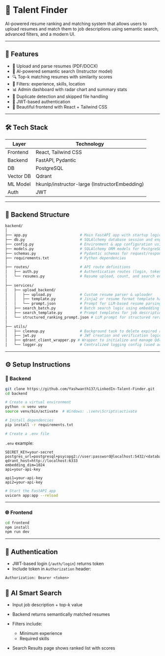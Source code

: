 # 🧠 Talent Finder

AI-powered resume ranking and matching system that allows users to upload resumes and match them to job descriptions using semantic search, advanced filters, and a modern UI.

---

## 🚀 Features

* 📄 Upload and parse resumes (PDF/DOCX)
* 🤖 AI-powered semantic search (Instructor model)
* 🔍 Top-k matching resumes with similarity scores
* 🧰 Filters: experience, skills, location
* 📊 Admin dashboard with radar chart and summary stats
* 🧼 Duplicate detection and skipped file handling
* 🔐 JWT-based authentication
* 🎨 Beautiful frontend with React + Tailwind CSS

---

## 🛠️ Tech Stack

| Layer     | Technology                                    |
| --------- | --------------------------------------------- |
| Frontend  | React, Tailwind CSS                           |
| Backend   | FastAPI, Pydantic                             |
| DB        | PostgreSQL                                    |
| Vector DB | Qdrant                                        |
| ML Model  | hkunlp/instructor-large (InstructorEmbedding) |
| Auth      | JWT                                           |

---

## 📁 Backend Structure

```bash
backend/
│
├── app.py                        # Main FastAPI app with startup logic & background scheduler
├── db.py                         # SQLAlchemy database session and engine setup
├── config.py                     # Environment & app configuration using Pydantic
├── models.py                     # SQLAlchemy ORM models for PostgreSQL
├── schemas.py                    # Pydantic schemas for request/response validation
├── requirements.txt              # Python dependencies
│
├── routes/                       # API route definitions
│   ├── auth.py                   # Authentication routes (login, token)
│   └── resumes.py                # Resume upload, count, and search endpoints
│
├── services/
│   ├── upload_backend/
│   │   ├── upload.py             # Custom resume parser & uploader
│   │   ├── template.py           # Jinja2 or resume format template handling
│   │   └── prompt.json           # Prompt for LLM-based resume parsing
│   ├── search_batch.py           # Batch search logic using embedding or reranking
│   ├── search_template.py        # Prompt templates for job description parsing
│   └── structured_ranking_prompt.json # LLM prompt for structured reranking
│
├── utils/
│   ├── cleanup.py                # Background task to delete expired resumes - auto delete
│   ├── jwt.py                    # JWT creation and verification logic
│   ├── qdrant_client_wrapper.py # Wrapper to initialize and manage Qdrant client
│   └── logger.py                 # Centralized logging config (used across backend)

```

---

## ⚙️ Setup Instructions

### 🔧 Backend

```bash
git clone https://github.com/Yashwanth137/LinkedIn-Talent-Finder.git
cd backend

# Create a virtual environment
python -m venv venv
source venv/bin/activate  # Windows: .\venv\Scripts\activate

# Install dependencies
pip install -r requirements.txt

# Create a .env file
```

`.env` example:

```env
SECRET_KEY=your-secret
postgres_url=postgresql+psycopg2://user:password@localhost:5432/<database_name>
qdrant_host=http://localhost:6333 
embedding_dim=1024
api=your-api-key

api1=your-api-key
api2=your-api-key
```

```bash
# Start the FastAPI app
uvicorn app:app --reload
```

---

### 🌐 Frontend

```bash
cd frontend
npm install
npm run dev
```

---

## 🔐 Authentication

* JWT-based login (`/auth/login`) returns token
* Include token in `Authorization` header:

```http
Authorization: Bearer <token>
```

## 🧠 AI Smart Search

* Input job description + top-k value
* Backend returns semantically matched resumes
* Filters include:

  * Minimum experience
  * Required skills
* Search Results page shows ranked list with scores
